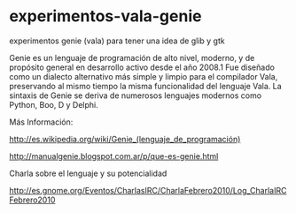experimentos-vala-genie
=======================

experimentos genie (vala) para tener una idea de glib y gtk

Genie es un lenguaje de programación de alto nivel, moderno, y de propósito general en desarrollo activo desde el año 2008.1 Fue diseñado como un dialecto alternativo más simple y limpio para el compilador Vala, preservando al mismo tiempo la misma funcionalidad del lenguaje Vala. La sintaxis de Genie se deriva de numerosos lenguajes modernos como Python, Boo, D y Delphi.

Más Información:

http://es.wikipedia.org/wiki/Genie_(lenguaje_de_programación)

http://manualgenie.blogspot.com.ar/p/que-es-genie.html

Charla sobre el lenguaje y su potencialidad

http://es.gnome.org/Eventos/CharlasIRC/CharlaFebrero2010/Log_CharlaIRCFebrero2010

